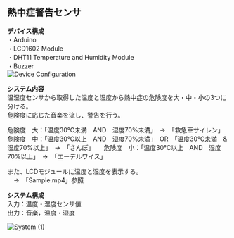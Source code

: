 ## 熱中症警告センサ
**デバイス構成**  
・Arduino  
・LCD1602 Module  
・DHT11 Temperature and Humidity Module  
・Buzzer  
![Device Configuration](https://user-images.githubusercontent.com/66660848/170662190-ddf10757-ad6d-423a-a293-ad1b4c638184.jpg)
  
  
**システム内容**  
温湿度センサから取得した温度と湿度から熱中症の危険度を大・中・小の3つに分ける。  
危険度に応じた音楽を流し、警告を行う。  
  
危険度　大：「温度30℃未満　AND　湿度70%未満」　→　「救急車サイレン」  
危険度　中：「温度30℃以上　AND　湿度70%未満」　OR　「温度30℃未満　&　湿度70%以上」　→　「さんぽ」  　
危険度　小：「温度30℃以上　AND　湿度70%以上」　→　「エーデルワイス」  
  
また、LCDモジュールに温度と湿度を表示する。  
　→　「Sample.mp4」参照  
  
  
**システム構成**  
入力：温度・湿度センサ値  
出力：音楽，温度・湿度  
  
  
![System (1)](https://user-images.githubusercontent.com/66660848/170661928-8398f573-ef97-4bac-9994-b16ba4dad3b1.jpg)
